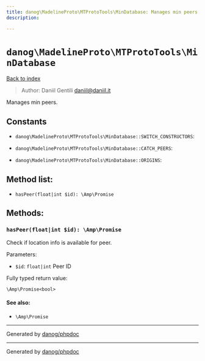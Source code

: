 ```yaml
---
title: danog\MadelineProto\MTProtoTools\MinDatabase: Manages min peers.
description: 

---
```

# `danog\MadelineProto\MTProtoTools\MinDatabase`
[Back to index](../../../index.md)

> Author: Daniil Gentili <daniil@daniil.it>  
  

Manages min peers.  




## Constants
* `danog\MadelineProto\MTProtoTools\MinDatabase::SWITCH_CONSTRUCTORS`: 

* `danog\MadelineProto\MTProtoTools\MinDatabase::CATCH_PEERS`: 

* `danog\MadelineProto\MTProtoTools\MinDatabase::ORIGINS`: 


## Method list:
* `hasPeer(float|int $id): \Amp\Promise`

## Methods:
### `hasPeer(float|int $id): \Amp\Promise`

Check if location info is available for peer.


Parameters:
* `$id`: `float|int` Peer ID  


Fully typed return value:
```
\Amp\Promise<bool>
```
#### See also: 
* `\Amp\Promise`



---
Generated by [danog/phpdoc](https://phpdoc.daniil.it)

---
Generated by [danog/phpdoc](https://phpdoc.daniil.it)
